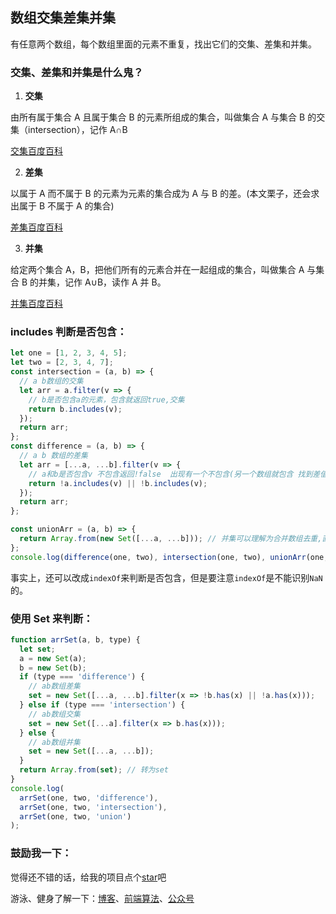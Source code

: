 ## 数组交集差集并集

有任意两个数组，每个数组里面的元素不重复，找出它们的交集、差集和并集。

### 交集、差集和并集是什么鬼？

1. **交集**

由所有属于集合 A 且属于集合 B 的元素所组成的集合，叫做集合 A 与集合 B 的交集（intersection），记作 A∩B

[交集百度百科](https://baike.baidu.com/item/%E4%BA%A4%E9%9B%86/13014743)

2. **差集**

以属于 A 而不属于 B 的元素为元素的集合成为 A 与 B 的差。(本文栗子，还会求出属于 B 不属于 A 的集合)

[差集百度百科](https://baike.baidu.com/item/%E5%B7%AE%E9%9B%86)

3. **并集**

给定两个集合 A，B，把他们所有的元素合并在一起组成的集合，叫做集合 A 与集合 B 的并集，记作 A∪B，读作 A 并 B。

[并集百度百科](https://baike.baidu.com/item/%E5%B9%B6%E9%9B%86)

### includes 判断是否包含：

```js
let one = [1, 2, 3, 4, 5];
let two = [2, 3, 4, 7];
const intersection = (a, b) => {
  // a b数组的交集
  let arr = a.filter(v => {
    // b是否包含a的元素，包含就返回true,交集
    return b.includes(v);
  });
  return arr;
};
const difference = (a, b) => {
  // a b 数组的差集
  let arr = [...a, ...b].filter(v => {
    // a和b是否包含v 不包含返回!false  出现有一个不包含(另一个数组就包含 找到差值),就返回true 添加进数组
    return !a.includes(v) || !b.includes(v);
  });
  return arr;
};

const unionArr = (a, b) => {
  return Array.from(new Set([...a, ...b])); // 并集可以理解为合并数组去重,直接用set即可
};
console.log(difference(one, two), intersection(one, two), unionArr(one, two));
```

事实上，还可以改成`indexOf`来判断是否包含，但是要注意`indexOf`是不能识别`NaN`的。

### 使用 Set 来判断：

```js
function arrSet(a, b, type) {
  let set;
  a = new Set(a);
  b = new Set(b);
  if (type === 'difference') {
    // ab数组差集
    set = new Set([...a, ...b].filter(x => !b.has(x) || !a.has(x)));
  } else if (type === 'intersection') {
    // ab数组交集
    set = new Set([...a].filter(x => b.has(x)));
  } else {
    // ab数组并集
    set = new Set([...a, ...b]);
  }
  return Array.from(set); // 转为set
}
console.log(
  arrSet(one, two, 'difference'),
  arrSet(one, two, 'intersection'),
  arrSet(one, two, 'union')
);
```

### 鼓励我一下：

觉得还不错的话，给我的项目点个[star](https://github.com/OBKoro1/Brush_algorithm)吧

游泳、健身了解一下：[博客](http://obkoro1.com/)、[前端算法](https://github.com/OBKoro1/Brush_algorithm)、[公众号](https://user-gold-cdn.xitu.io/2018/5/1/1631b6f52f7e7015?w=344&h=344&f=jpeg&s=8317)
